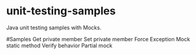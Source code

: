 # unit-testing-samples
Java unit testing samples with Mocks.


#Samples
Get private member
Set private member
Force Exception
Mock static method
Verify behavior
Partial mock
